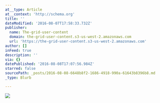 ```yaml
---
at__type: Article
at__context: 'http://schema.org'
title: ''
dateModified: '2016-08-07T17:58:33.732Z'
publisher:
  name: The-grid-user-content
  domain: the-grid-user-content.s3-us-west-2.amazonaws.com
  url: 'https://the-grid-user-content.s3-us-west-2.amazonaws.com'
author: []
inFeed: true
description: ''
via: {}
datePublished: '2016-08-08T17:07:56.984Z'
starred: false
sourcePath: _posts/2016-08-08-6648b8f2-1686-4918-990a-61643b8396b8.md
_type: Blurb

---
```

![](https://the-grid-user-content.s3-us-west-2.amazonaws.com/7900c5a2-62c0-4b1f-95b2-dc9b39d05a97.jpg)